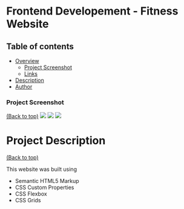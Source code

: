 <!-- Add banner here -->

# Frontend Developement - Fitness Website

## Table of contents

- [Overview](#overview)
  - [Project Screenshot](#screenshot)
  - [Links](#links)
- [Description](#description)
- [Author](#author)

### Project Screenshot

[(Back to top)](#table-of-contents)
<img src="loruki.png">
<img src="2.png">
<img src="3.png">

<!-- # Links

[(Back to top)](#table-of-contents) -->

# Project Description

[(Back to top)](#table-of-contents)

This website was built using

- Semantic HTML5 Markup
- CSS Custom Properties
- CSS Flexbox
- CSS Grids
